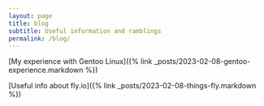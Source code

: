 ```yaml
---
layout: page
title: blog
subtitle: Useful information and ramblings
permalink: /blog/
---
```

[My experience with Gentoo Linux]({% link _posts/2023-02-08-gentoo-experience.markdown %})

[Useful info about fly.io]({% link _posts/2023-02-08-things-fly.markdown %})

